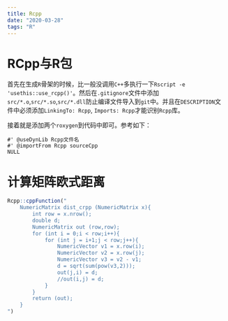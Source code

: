 ```yaml
---
title: Rcpp
date: "2020-03-28"
tags: "R"
---
```


# RCpp与R包

首先在生成`R`骨架的时候，比一般没调用`C++`多执行一下`Rscript -e 'usethis::use_rcpp()'`。然后在`.gitignore`文件中添加`src/*.o`,`src/*.so`,`src/*.dll`防止编译文件导入到`git`中。并且在`DESCRIPTION`文件中必须添加`LinkingTo: Rcpp`, `Imports: Rcpp`才能识别`Rcpp`库。

接着就是添加两个`roxygen`到代码中即可。参考如下：

```
#' @useDynLib Rcpp文件名
#' @importFrom Rcpp sourceCpp
NULL
```



# 计算矩阵欧式距离

```R
Rcpp::cppFunction("
    NumericMatrix dist_crpp (NumericMatrix x){
        int row = x.nrow();
        double d;
        NumericMatrix out (row,row);
        for (int i = 0;i < row;i++){
            for (int j = i+1;j < row;j++){
                NumericVector v1 = x.row(i);
                NumericVector v2 = x.row(j);
                NumericVector v3 = v2 - v1;
                d = sqrt(sum(pow(v3,2)));
                out(j,i) = d;
                //out(i,j) = d;
            }
        }
        return (out);
    }             
")
```


